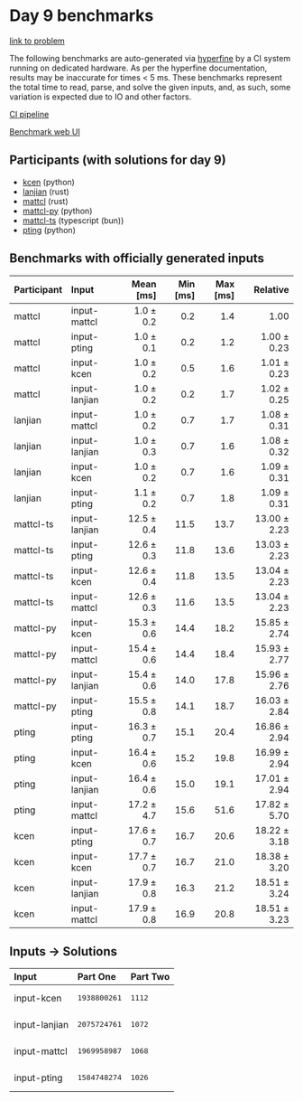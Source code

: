 # Day 9 benchmarks

[link to problem](https://adventofcode.com/2023/day/9)

The following benchmarks are auto-generated via
[hyperfine](https://github.com/sharkdp/hyperfine) by a CI system running on
dedicated hardware. As per the hyperfine documentation, results may be
inaccurate for times < 5 ms. These benchmarks represent the total time to read,
parse, and solve the given inputs, and, as such, some variation is expected due
to IO and other factors.

[CI pipeline](http://ci.papercode.net:8080/teams/main/pipelines/aoc2023)

[Benchmark web UI](https://aoc.ancalagon.black)


## Participants (with solutions for day 9)

- [kcen](https://github.com/kcen/aoc2023) (python)
- [lanjian](https://github.com/lanjian/aoc-2023) (rust)
- [mattcl](https://github.com/mattcl/aoc2023) (rust)
- [mattcl-py](https://github.com/mattcl/aoc2023-py) (python)
- [mattcl-ts](https://github.com/mattcl/aoc2023-js) (typescript (bun))
- [pting](https://github.com/pting/aoc2023) (python)


## Benchmarks with officially generated inputs

| Participant | Input | Mean [ms] | Min [ms] | Max [ms] | Relative |
|:---|:---|---:|---:|---:|---:|
| mattcl | input-mattcl | 1.0 ± 0.2 | 0.2 | 1.4 | 1.00 |
| mattcl | input-pting | 1.0 ± 0.1 | 0.2 | 1.2 | 1.00 ± 0.23 |
| mattcl | input-kcen | 1.0 ± 0.2 | 0.5 | 1.6 | 1.01 ± 0.23 |
| mattcl | input-lanjian | 1.0 ± 0.2 | 0.2 | 1.7 | 1.02 ± 0.25 |
| lanjian | input-mattcl | 1.0 ± 0.2 | 0.7 | 1.7 | 1.08 ± 0.31 |
| lanjian | input-lanjian | 1.0 ± 0.3 | 0.7 | 1.6 | 1.08 ± 0.32 |
| lanjian | input-kcen | 1.0 ± 0.2 | 0.7 | 1.6 | 1.09 ± 0.31 |
| lanjian | input-pting | 1.1 ± 0.2 | 0.7 | 1.8 | 1.09 ± 0.31 |
| mattcl-ts | input-lanjian | 12.5 ± 0.4 | 11.5 | 13.7 | 13.00 ± 2.23 |
| mattcl-ts | input-pting | 12.6 ± 0.3 | 11.8 | 13.6 | 13.03 ± 2.23 |
| mattcl-ts | input-kcen | 12.6 ± 0.4 | 11.8 | 13.5 | 13.04 ± 2.23 |
| mattcl-ts | input-mattcl | 12.6 ± 0.3 | 11.6 | 13.5 | 13.04 ± 2.23 |
| mattcl-py | input-kcen | 15.3 ± 0.6 | 14.4 | 18.2 | 15.85 ± 2.74 |
| mattcl-py | input-mattcl | 15.4 ± 0.6 | 14.4 | 18.4 | 15.93 ± 2.77 |
| mattcl-py | input-lanjian | 15.4 ± 0.6 | 14.0 | 17.8 | 15.96 ± 2.76 |
| mattcl-py | input-pting | 15.5 ± 0.8 | 14.1 | 18.7 | 16.03 ± 2.84 |
| pting | input-pting | 16.3 ± 0.7 | 15.1 | 20.4 | 16.86 ± 2.94 |
| pting | input-kcen | 16.4 ± 0.6 | 15.2 | 19.8 | 16.99 ± 2.94 |
| pting | input-lanjian | 16.4 ± 0.6 | 15.0 | 19.1 | 17.01 ± 2.94 |
| pting | input-mattcl | 17.2 ± 4.7 | 15.6 | 51.6 | 17.82 ± 5.70 |
| kcen | input-pting | 17.6 ± 0.7 | 16.7 | 20.6 | 18.22 ± 3.18 |
| kcen | input-kcen | 17.7 ± 0.7 | 16.7 | 21.0 | 18.38 ± 3.20 |
| kcen | input-lanjian | 17.9 ± 0.8 | 16.3 | 21.2 | 18.51 ± 3.24 |
| kcen | input-mattcl | 17.9 ± 0.8 | 16.9 | 20.8 | 18.51 ± 3.23 |


## Inputs -> Solutions

| Input | Part One | Part Two |
|:---|:---|:---|
|input-kcen|<pre>1938800261</pre>|<pre>1112</pre>|
|input-lanjian|<pre>2075724761</pre>|<pre>1072</pre>|
|input-mattcl|<pre>1969958987</pre>|<pre>1068</pre>|
|input-pting|<pre>1584748274</pre>|<pre>1026</pre>|